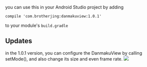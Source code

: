 you can use this in your Android Studio project by adding
```
compile 'com.brotherjing:danmakuview:1.0.1'
```
to your module's ```build.gradle```

## Updates
in the 1.0.1 version, you can configure the DanmakuView by calling setMode(), and also change its size and even frame rate.
<img src="http://brotherjing.github.io/images/danmakuview.png"/>
